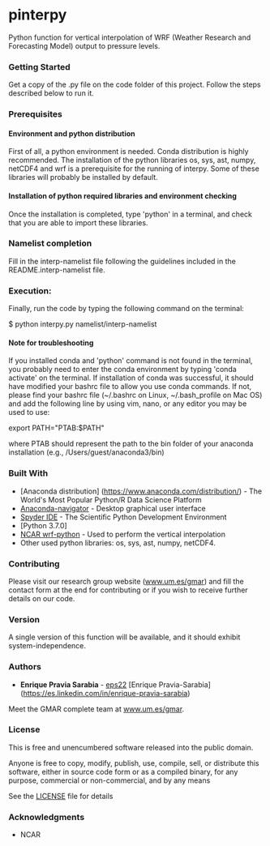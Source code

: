 # pinterpy
Python function for vertical interpolation of WRF (Weather Research and Forecasting Model) output to pressure levels.

### Getting Started

Get a copy of the .py file on the code folder of this project. Follow the steps described below to run it.

### Prerequisites

#### Environment and python distribution

First of all, a python environment is needed. Conda distribution is highly recommended. The installation of the python libraries os, sys, ast, numpy, netCDF4 and wrf is a prerequisite for the running of interpy. Some of these libraries will probably be installed by default.

#### Installation of python required libraries and environment checking

Once the installation is completed, type 'python' in a terminal, and check that you are able to import these libraries. 

### Namelist completion

Fill in the interp-namelist file following the guidelines included in the README.interp-namelist file. 

### Execution:

Finally, run the code by typing the following command on the terminal:

$ python interpy.py namelist/interp-namelist 

#### Note for troubleshooting
If you installed conda and 'python' command is not found in the terminal, you probably need to enter the conda environment by typing 'conda activate' on the terminal. If installation of conda was successful, it should have modified your bashrc file to allow you use conda commands. If not, please find your bashrc file (~/.bashrc on Linux, ~/.bash_profile on Mac OS) and add the following line by using vim, nano, or any editor you may be used to use:

export PATH="PTAB:$PATH"

where PTAB should represent the path to the bin folder of your anaconda installation (e.g., /Users/guest/anaconda3/bin)

### Built With
* [Anaconda distribution] (https://www.anaconda.com/distribution/) - The World's Most Popular Python/R Data Science Platform
* [Anaconda-navigator](https://anaconda.org/anaconda/anaconda-navigator) - Desktop graphical user interface
* [Spyder IDE](https://www.spyder-ide.org) - The Scientific Python Development Environment
* [Python 3.7.0]
* [NCAR wrf-python](https://rometools.github.io/rome/) - Used to perform the vertical interpolation
* Other used python libraries: os, sys, ast, numpy, netCDF4.

### Contributing

Please visit our research group website (www.um.es/gmar) and fill the contact form at the end for contributing or if you wish to receive further details on our code.

### Version

A single version of this function will be available, and it should exhibit system-independence. 

### Authors

* **Enrique Pravia Sarabia** - 
[eps22](https://github.com/eps22)
[Enrique Pravia-Sarabia] (https://es.linkedin.com/in/enrique-pravia-sarabia)

Meet the GMAR complete team at www.um.es/gmar.

### License

This is free and unencumbered software released into the public domain.

Anyone is free to copy, modify, publish, use, compile, sell, or
distribute this software, either in source code form or as a compiled
binary, for any purpose, commercial or non-commercial, and by any
means

See the [LICENSE](LICENSE) file for details

### Acknowledgments

* NCAR
